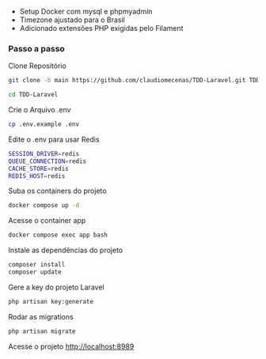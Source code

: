 

- Setup Docker com mysql e phpmyadmin
- Timezone ajustado para o Brasil
- Adicionado extensões PHP exigidas pelo Filament

### Passo a passo
Clone Repositório
```sh
git clone -b main https://github.com/claudiomecenas/TDD-Laravel.git TDD-Laravel
```
```sh
cd TDD-Laravel
```

Crie o Arquivo .env
```sh
cp .env.example .env
```

Edite o .env para usar Redis
```sh
SESSION_DRIVER=redis
QUEUE_CONNECTION=redis  
CACHE_STORE=redis  
REDIS_HOST=redis  
```

Suba os containers do projeto
```sh
docker compose up -d
```

Acesse o container app
```sh
docker compose exec app bash
```


Instale as dependências do projeto
```sh
composer install
composer update
```

Gere a key do projeto Laravel
```sh
php artisan key:generate
```

Rodar as migrations
```sh
php artisan migrate
```

Acesse o projeto
[http://localhost:8989](http://localhost:8989)
